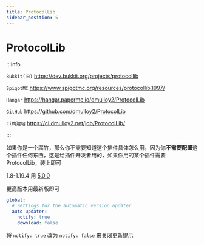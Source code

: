 ```yaml
---
title: ProtocolLib
sidebar_position: 5
---
```


# ProtocolLib

:::info

`Bukkit(旧)` https://dev.bukkit.org/projects/protocollib

`SpigotMC` https://www.spigotmc.org/resources/protocollib.1997/

`Hangar` https://hangar.papermc.io/dmulloy2/ProtocolLib

`GitHub` https://github.com/dmulloy2/ProtocolLib

`ci构建站` https://ci.dmulloy2.net/job/ProtocolLib/

:::

如果你是一个腐竹，那么你不需要知道这个插件具体怎么用，因为你**不需要配置**这个插件任何东西，这是给插件开发者用的，如果你用的某个插件需要ProtocolLib，装上即可

1.8-1.19.4 用 [5.0.0](https://github.com/dmulloy2/ProtocolLib/releases/tag/5.0.0)

更高版本用最新版即可

```yaml title="plugins\ProtocolLib\config.yml"
global:
  # Settings for the automatic version updater
  auto updater:
    notify: true
    download: false
```

将 `notify: true` 改为 `notify: false` 来关闭更新提示
